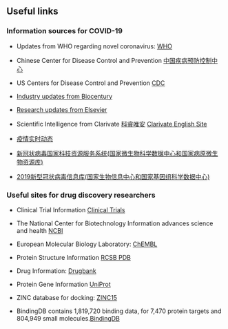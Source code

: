 ## Useful links

### Information sources for COVID-19 

 * Updates from WHO regarding novel coronavirus: [WHO](https://www.who.int/emergencies/diseases/novel-coronavirus-2019)
 
 * Chinese Center for Disease Control and Prevention [中国疾病预防控制中心](http://www.chinacdc.cn/)
 
 * US Centers for Disease Control and Prevention [CDC](https://www.cdc.gov/coronavirus/2019-ncov/index.html)
 
 * [Industry updates from Biocentury](https://www.biocentury.com/coronavirus)

 * [Research updates from Elsevier](https://www.elsevier.com/connect/coronavirus-information-center)
 
 * Scientific Intelligence from Clarivate 
 [科睿唯安](http://clarivate.com.cn/coronavirus-resources/)
 [Clarivate English Site](https://clarivate.com/coronavirus-resources/)
  
 * [疫情实时动态](https://ncov.dxy.cn/ncovh5/view/pneumonia?scene=2&clicktime=1579579384&enterid=1579579384&from=timeline&isappinstalled=0)
 
 * [新冠状病毒国家科技资源服务系统(国家微生物科学数据中心和国家病原微生物资源库)](http://nmdc.cn/#/nCoV)
 
 * [2019新型冠状病毒信息库(国家生物信息中心和国家基因组科学数据中心)](https://bigd.big.ac.cn/ncov)
 
 
 ### Useful sites for drug discovery researchers 
 
 * Clinical Trial Information [Clinical Trials](https://clinicaltrials.gov/)
  
 * The National Center for Biotechnology Information advances science and health [NCBI](https://ncbi.nlm.nih.gov/)
 
 * European Molecular Biology Laboratory: [ChEMBL](https://www.ebi.ac.uk/chembl/)
  
 * Protein Structure Information [RCSB PDB](https://www.rcsb.org)
 
 * Drug Information: [Drugbank](https://www.drugbank.ca/)
 
 * Protein Gene Information [UniProt](https://www.uniprot.org/)
 
 * ZINC database for docking: [ZINC15](http://zinc15.docking.org/) 
 
 * BindingDB contains 1,819,720 binding data, for 7,470 protein targets and 804,949 small molecules.[BindingDB](https://www.bindingdb.org/bind/index.jsp)


